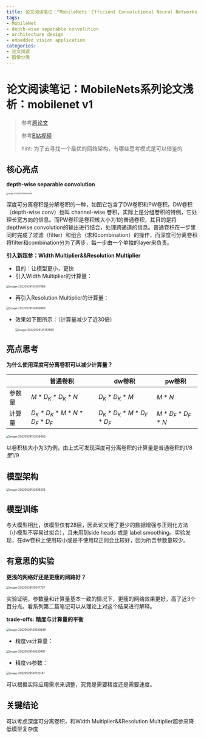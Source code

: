 ```yaml
---
title: 论文阅读笔记：“MobileNets：Efficient Convolutional Neural Networks for Mobile Vision Applications”
tags: 
- MobileNet
- depth-wise separable convolution
- architecture design
- embedded vision application
categories:
- 论文阅读
- 图像分类
---
```


# 论文阅读笔记：MobileNets系列论文浅析：mobilenet v1

> 参考[原论文](https://arxiv.org/pdf/1704.04861v1.pdf)
>
> 参考[B站视频](https://www.bilibili.com/video/BV1yE411p7L7/)
>
> hint: 为了去寻找一个最优的网络架构，有哪些思考模式是可以借鉴的

## 核心亮点

**depth-wise separable convolution**

<img src="https://raw.githubusercontent.com/coelien/image-hosting/master/img/202205271359458.png" alt="image-20220527135924308" style="zoom: 33%;" />

深度可分离卷积是分解卷积的一种，如图它包含了DW卷积和PW卷积。DW卷积（depth-wise conv）也叫 channel-wise 卷积，实际上是分组卷积的特例，它处理长宽方向的信息。而PW卷积是卷积核大小为1的普通卷积，其目的是将depthwise convolution的输出进行结合，处理跨通道的信息。普通卷积在一步里同时完成了过滤（filter）和组合（求和combination）的操作，而深度可分离卷积将filter和combination分为了两步，每一步由一个单独的layer来负责。

**引入新超参：Width Multiplier&&Resolution Multiplier** 

- 目的：让模型更小，更快
- 引入Width Multiplier的计算量：

<img src="https://raw.githubusercontent.com/coelien/image-hosting/master/img/202205291345003.png" alt="image-20220529134507964" style="zoom:50%;" />

- 再引入Resolution Multiplier的计算量：

<img src="https://raw.githubusercontent.com/coelien/image-hosting/master/img/202205291349397.png" alt="image-20220529134959365" style="zoom:50%;" />

- 效果如下图所示：（计算量减少了近30倍）

  <img src="https://raw.githubusercontent.com/coelien/image-hosting/master/img/202205291351945.png" alt="image-20220529135157899" style="zoom:50%;" />

## 亮点思考

**为什么使用深度可分离卷积可以减少计算量？**

|        | 普通卷积              | dw卷积              | pw卷积        |
| ------ | --------------------- | ------------------- | ------------- |
| 参数量 | $M*D_K*D_K*N$         | $D_K*D_K*M$         | $M*N$         |
| 计算量 | $D_K*D_K*M*N*D_F*D_F$ | $D_K*D_K*M*D_F*D_F$ | $M*D_F*D_F*N$ |

<img src="https://raw.githubusercontent.com/coelien/image-hosting/master/img/202205291325553.png" alt="image-20220529132536462" style="zoom:50%;" />

以卷积核大小为3为例，由上式可发现深度可分离卷积的计算量是普通卷积的$1/8至1/9$

## 模型架构

<img src="https://raw.githubusercontent.com/coelien/image-hosting/master/img/202205291329315.png" alt="image-20220529132938255" style="zoom:50%;" />

## 模型训练

与大模型相比，该模型仅有28层，因此论文用了更少的数据增强与正则化方法（小模型不容易过拟合），且未用到side heads 或是 label smoothing。实验发现，在dw卷积上使用较小或是不使用l2正则会比较好，因为所含参数量较少。

## 有意思的实验

**更浅的网络好还是更瘦的网路好？**

<img src="https://raw.githubusercontent.com/coelien/image-hosting/master/img/202205291355737.png" alt="image-20220529135547707" style="zoom:50%;" />

实验证明，参数量和计算量基本一致的情况下，更瘦的网络效果更好，高了近3个百分点。看系列第二篇笔记可以从理论上对这个结果进行解释。

**trade-offs: 精度与计算量的平衡**

<img src="https://raw.githubusercontent.com/coelien/image-hosting/master/img/202205291400896.png" alt="image-20220529140030848" style="zoom:50%;" />

- 精度vs计算量：

<img src="https://raw.githubusercontent.com/coelien/image-hosting/master/img/202205291405526.png" alt="image-20220529140530481" style="zoom:50%;" />

- 精度vs参数：

<img src="https://raw.githubusercontent.com/coelien/image-hosting/master/img/202205291407204.png" alt="image-20220529140723147" style="zoom:50%;" />

可以根据实际应用需求来调整，究竟是需要精度还是需要速度。

## 关键结论

可以考虑深度可分离卷积，和Width Multiplier&&Resolution Multiplier超参来降低模型复杂度
